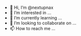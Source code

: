- 👋 Hi, I’m @nextupnax
- 👀 I’m interested in ...
- 🌱 I’m currently learning ...
- 💞️ I’m looking to collaborate on ...
- 📫 How to reach me ...

<!---
nextupnax/nextupnax is a ✨ special ✨ repository because its `README.md` (this file) appears on your GitHub profile.
You can click the Preview link to take a look at your changes.
--->
